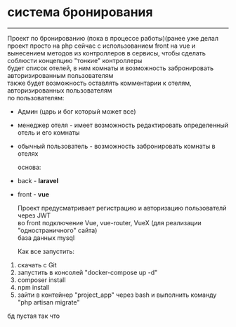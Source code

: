 #  система бронирования
***
  
Проект по бронированию (пока в процессе работы)(ранее уже делал проект просто на php сейчас с использованием front на vue и
вынесением методов из контроллеров в сервисы, чтобы сделать соблюсти концепцию "тонкие" контроллеры\
будет список отелей, в ним комнаты и возможность забронировать авторизированным пользователям\
также будет возможность оставлять комментарии к отелям, авторизированных пользователям\
по пользователям:
- Админ (царь и бог который может все)
- менеджер отеля - имеет возможность редактировать определенный отель и его комнаты
- обычный пользователь - возможность забронировать комнаты в отелях
   
  основа:  
- back - **laravel**  
- front - **vue**
  
  
  Проект предусматривает регистрацию и авторизацию пользователй через JWT  
  во front подключение Vue, vue-router, VueX (для реализации "одностраничного" сайта)  
  база данных mysql
  
  
  Как все запустить:
1. скачать с Git
2. запустить в консолей "docker-compose up -d"
3. composer install
4. npm install
5. зайти в контейнер "project_app" через bash  и выполнить команду "php artisan migrate"
  
  
бд пустая так что
